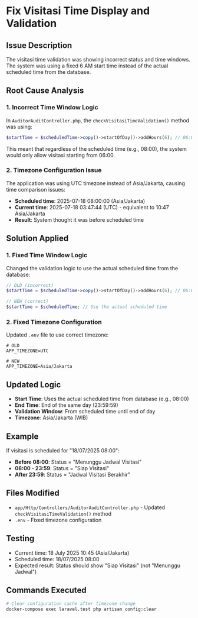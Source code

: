 # Fix Visitasi Time Display and Validation

## Issue Description
The visitasi time validation was showing incorrect status and time windows. The system was using a fixed 6 AM start time instead of the actual scheduled time from the database.

## Root Cause Analysis

### 1. Incorrect Time Window Logic
In `AuditorAuditController.php`, the `checkVisitasiTimeValidation()` method was using:
```php
$startTime = $scheduledTime->copy()->startOfDay()->addHours(6); // 06:00
```

This meant that regardless of the scheduled time (e.g., 08:00), the system would only allow visitasi starting from 06:00.

### 2. Timezone Configuration Issue
The application was using UTC timezone instead of Asia/Jakarta, causing time comparison issues:
- **Scheduled time**: 2025-07-18 08:00:00 (Asia/Jakarta)
- **Current time**: 2025-07-18 03:47:44 (UTC) - equivalent to 10:47 Asia/Jakarta
- **Result**: System thought it was before scheduled time

## Solution Applied

### 1. Fixed Time Window Logic
Changed the validation logic to use the actual scheduled time from the database:

```php
// OLD (incorrect)
$startTime = $scheduledTime->copy()->startOfDay()->addHours(6); // 06:00

// NEW (correct)
$startTime = $scheduledTime; // Use the actual scheduled time
```

### 2. Fixed Timezone Configuration
Updated `.env` file to use correct timezone:
```env
# OLD
APP_TIMEZONE=UTC

# NEW
APP_TIMEZONE=Asia/Jakarta
```

## Updated Logic
- **Start Time**: Uses the actual scheduled time from database (e.g., 08:00)
- **End Time**: End of the same day (23:59:59)
- **Validation Window**: From scheduled time until end of day
- **Timezone**: Asia/Jakarta (WIB)

## Example
If visitasi is scheduled for "18/07/2025 08:00":
- **Before 08:00**: Status = "Menunggu Jadwal Visitasi"
- **08:00 - 23:59**: Status = "Siap Visitasi" 
- **After 23:59**: Status = "Jadwal Visitasi Berakhir"

## Files Modified
- `app/Http/Controllers/AuditorAuditController.php` - Updated `checkVisitasiTimeValidation()` method
- `.env` - Fixed timezone configuration

## Testing
- Current time: 18 July 2025 10:45 (Asia/Jakarta)
- Scheduled time: 18/07/2025 08:00
- Expected result: Status should show "Siap Visitasi" (not "Menunggu Jadwal")

## Commands Executed
```bash
# Clear configuration cache after timezone change
docker-compose exec laravel.test php artisan config:clear
```
